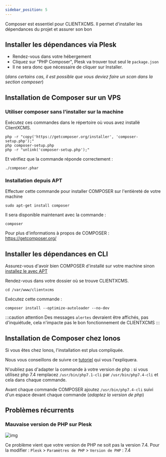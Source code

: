 ```yaml
---
sidebar_position: 5
---
```


Composer est essentiel pour CLIENTXCMS. Il permet d'installer les dépendances du projet et assurer son bon  

## Installer les dépendances via Plesk

- Rendez-vous dans votre hébergement
- Cliquez sur "PHP Composer", Plesk va trouver tout seul le ```package.json```
- Il ne sera donc que nécessaire de cliquer sur Installer.

(*dans certains cas, il est possible que vous deviez faire un scan dans la section composer*)

## Installation de Composer sur un VPS


### Utiliser composer sans l'installer sur la machine 

Exécutez ces commandes dans le répertoire où vous avez installé ClientXCMS.

```shell
php -r "copy('https://getcomposer.org/installer', 'composer-setup.php');"
php composer-setup.php
php -r "unlink('composer-setup.php');"
```

Et vérifiez que la commande réponde correctement :
```shell
./composer.phar
``` 


### Installation depuis APT

Effectuer cette commande pour installer COMPOSER sur l'entièreté de votre machine
```shell
sudo apt-get install composer
```

Il sera disponible maintenant avec la commande : 
```shell
composer
```

Pour plus d'informations à propos de COMPOSER : https://getcomposer.org/

## Installer les dépendances en CLI

Assurez-vous d'avoir bien COMPOSER d'installé sur votre machine sinon [installez le avec APT](#installation-depuis-apt)

Rendez-vous dans votre dossier où se trouve CLIENTXCMS.
```shell
cd /var/www/clientxcms
```
Exécutez cette commande : 
```shell
composer install --optimize-autoloader --no-dev
``` 
:::caution attention
Des messages `alertes` devraient être affichés, pas d'inquiétude, cela n'impacte pas le bon fonctionnement de CLIENTXCMS
:::

## Installation de Composer chez Ionos

Si vous êtes chez Ionos, l'installation est plus compliquée. 

Nous vous conseillons de suivre ce [tutoriel](https://www.ionos.com/community/hosting/php/using-php-composer-in-11-ionos-webhosting-packages/) qui vous l'expliquera.

N'oubliez pas d'adapter la commande à votre version de php : si vous utilisez php 7.4 remplacez ```/usr/bin/php7.1-cli``` par ```/usr/bin/php7.4-cli``` et cela dans chaque commande.

Avant chaque commande COMPOSER ajoutez ```/usr/bin/php7.4-cli``` suivi d'un espace devant chaque commande (*adaptez la version de php*)

## Problèmes récurrents
### Mauvaise version de PHP sur Plesk
![img](https://media.discordapp.net/attachments/475073153509490689/968565184534839346/unknown.png)

Ce problème vient que votre version de PHP ne soit pas la version 7.4. Pour la modifier : `Plesk` > `Paramètres de PHP` > `Version de PHP` : 7.4
